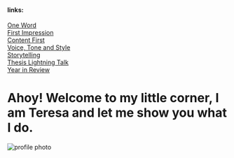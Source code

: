 #### links:

[One Word](/one-word/01-one-word.md)\
[First Impression](/first-impression/02-first-impression.md)\
[Content First](/content-first/03-content-first.md)\
[Voice, Tone and Style](/tone-voice-style/04-Voice-Tone-Style.md)\
[Storytelling](storytelling/05-storytelling.md)\
[Thesis Lightning Talk](thesis/06-thesis.md)\
[Year in Review](year-in-review/07-year-in-review.md)

# Ahoy! Welcome to my little corner, I am Teresa and let me show you what I do.

![profile photo](/English-for-Designer/tereza_28.5.JPG)
